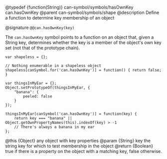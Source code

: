 @typedef {function(String)} can-symbol/symbols/hasOwnKey can.hasOwnKey
@parent can-symbol/symbols/shape
@description Define a function to determine key membership of an object

@signature `@@can.hasOwnKey(key)`

The `can.hasOwnKey` symbol points to a function on an object that, given a String key, determines whether the key is a member of the object's own key set (not that of the prototype chain).

```
var shapeless = {};

// Nothing enumerable in a shapeless object
shapeless[canSymbol.for('can.hasOwnKey')] = function() { return false; }

var thingsInMyEar = {};
Object.setPrototypeOf(thingsInMyEar, {
	"banana": {
		peeled: false
	}
});

thingsInMyEar[canSymbol('can.hasOwnKey')] = function(key) { 
	return key === "banana" || Object.getOwnPropertyNames(this).indexOf(key) > -1
	// There's always a banana in my ear
};

```

@this {Object} any object with key properties
@param {String} key the string key for which to test membership in the object
@return {Boolean} true if there is a property on the object with a matching key, false otherwise.


